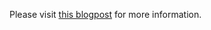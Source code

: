 Please visit [this blogpost](https://pascalnaber.wordpress.com/2016/08/31/vsts-task-to-create-a-sas-token/) for more information.
